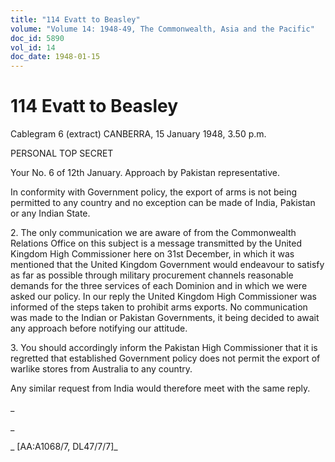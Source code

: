 ```yaml
---
title: "114 Evatt to Beasley"
volume: "Volume 14: 1948-49, The Commonwealth, Asia and the Pacific"
doc_id: 5890
vol_id: 14
doc_date: 1948-01-15
---
```


# 114 Evatt to Beasley

Cablegram 6 (extract) CANBERRA, 15 January 1948, 3.50 p.m.

PERSONAL TOP SECRET

Your No. 6 of 12th January. Approach by Pakistan representative.

In conformity with Government policy, the export of arms is not being permitted to any country and no exception can be made of India, Pakistan or any Indian State.

2\. The only communication we are aware of from the Commonwealth Relations Office on this subject is a message transmitted by the United Kingdom High Commissioner here on 31st December, in which it was mentioned that the United Kingdom Government would endeavour to satisfy as far as possible through military procurement channels reasonable demands for the three services of each Dominion and in which we were asked our policy. In our reply the United Kingdom High Commissioner was informed of the steps taken to prohibit arms exports. No communication was made to the Indian or Pakistan Governments, it being decided to await any approach before notifying our attitude.

3\. You should accordingly inform the Pakistan High Commissioner that it is regretted that established Government policy does not permit the export of warlike stores from Australia to any country.

Any similar request from India would therefore meet with the same reply.

_

_

_ [AA:A1068/7, DL47/7/7]_
